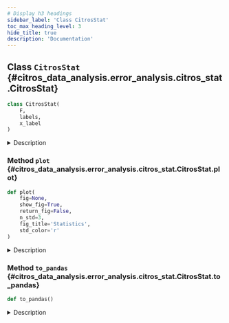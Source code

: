 ```yaml
---
# Display h3 headings
sidebar_label: 'Class CitrosStat'
toc_max_heading_level: 3
hide_title: true
description: 'Documentation'
---
```









    
## Class `CitrosStat` {#citros_data_analysis.error_analysis.citros_stat.CitrosStat}





```python
class CitrosStat(
    F,
    labels,
    x_label
)
```


<details>
  <summary>Description</summary>

Object to store statistics.

#### Parameters

**```F```** :&ensp;**pandas.DataFrame**
:   Table with statistics.


**```labels```** :&ensp;`array-like`
:   Labels of the data columns.


**```x_label```** :&ensp;**str**
:   Label of the independent variable.

#### Attributes

**```x```** :&ensp;**pandas.DataFrame**
:   Table with independent variable.


**```mean```** :&ensp;**pandas.DataFrame**
:   Table with mean values. If statistics was collected for a vector, columns correspond to vector elements.


**```covar_matrix```** :&ensp;**pandas.DataFrame**
:   Table with the covariance matrixes. If statistics was collected for a vector, columns correspond to vector elements.


**```sigma```** :&ensp;**pandas.DataFrame**
:   Table with the square roots of the diagonal elements of the covariance matrix. 
    If statistics was collected for a vector, columns correspond to vector elements.


</details>









    
### Method `plot` {#citros_data_analysis.error_analysis.citros_stat.CitrosStat.plot}




```python
def plot(
    fig=None,
    show_fig=True,
    return_fig=False,
    n_std=3,
    fig_title='Statistics',
    std_color='r'
)
```


<details>
  <summary>Description</summary>

Plot mean values and standard deviations.

#### Parameters

**```fig```** :&ensp;**matplotlib.figure.Figure**
:   figure to plot on. If None, the new one will be created.


**```show_fig```** :&ensp;**bool**
:   If the fugure should be shown, True by default.


**```return_fig```** :&ensp;**bool**
:   If the figure parameters fig, ax should be returned; 
    fig is matplotlib.figure.Figure and ax is matplotlib.axes.Axes


**```n_std```** :&ensp;**int**, default **3**
:   Error interval to display, specified in standard deviations.


**```fig_title```** :&ensp;**str**, default `'Statistics'`
:   Title of the figure.


**```std_color```** :&ensp;**str**, default `'r'`
:   Color for dispalying standard deviations, red by default.

#### Returns

**```fig```** :&ensp;**matplotlib.figure.Figure**
:   if **return_fig** set to True


**```ax```** :&ensp;**list** of **matplotlib.axes.Axes**
:   if **return_fig** set to True


</details>


    
### Method `to_pandas` {#citros_data_analysis.error_analysis.citros_stat.CitrosStat.to_pandas}




```python
def to_pandas()
```


<details>
  <summary>Description</summary>

Convert CitrosStat object back to pandas DataFrame.

#### Returns

&ensp;**pandas.DataFrame**
:   Converted to pandas DataFrame.


</details>